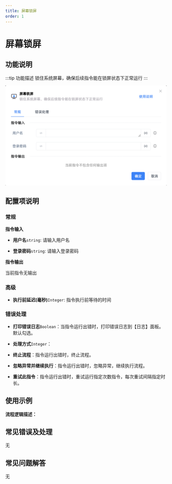 ```yaml
---
title: 屏幕锁屏
order: 1
---
```


# 屏幕锁屏

## 功能说明

:::tip 功能描述
锁住系统屏幕，确保后续指令能在锁屏状态下正常运行
:::

![屏幕锁屏](../../../assets/屏幕锁屏_command.png)

## 配置项说明

### 常规

**指令输入**

- **用户名**`string`: 请输入用户名

- **登录密码**`string`: 请输入登录密码


**指令输出**

当前指令无输出

### 高级

- **执行前延迟(毫秒)**`Integer`: 指令执行前等待的时间

### 错误处理

- **打印错误日志**`Boolean`：当指令运行出错时，打印错误日志到【日志】面板。默认勾选。

- **处理方式**`Integer`：

 - **终止流程**：指令运行出错时，终止流程。

 - **忽略异常并继续执行**：指令运行出错时，忽略异常，继续执行流程。

 - **重试此指令**：指令运行出错时，重试运行指定次数指令，每次重试间隔指定时长。

## 使用示例

**流程逻辑描述：** 

## 常见错误及处理

无

## 常见问题解答

无

